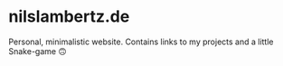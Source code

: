 # nilslambertz.de
Personal, minimalistic website.
Contains links to my projects and a little Snake-game 🙃